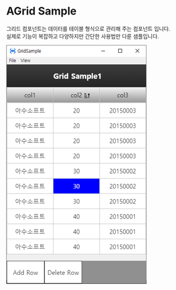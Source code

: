 # AGrid Sample

그리드 컴포넌트는 데이터를 테이블 형식으로 관리해 주는 컴포넌트 입니다.
<br>
실제로 기능이 복잡하고 다양하지만 간단한 사용법만 다룬 샘플입니다.

![ddd](../../images/grid1.png)
